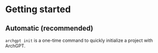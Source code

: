 # Getting started

## Automatic (recommended)

`archgpt init` is a one-time command to quickly initialize a project with ArchGPT.
